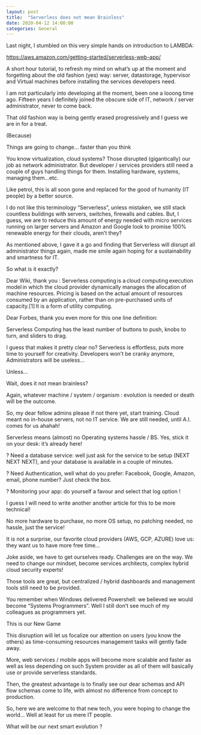 ```yaml
---
layout: post
title:  "Serverless does not mean Brainless"
date: 2020-04-12 14:00:00
categories: General
---
```

Last night, I stumbled on this very simple hands on introduction to LAMBDA: 

https://aws.amazon.com/getting-started/serverless-web-app/ 

A short hour tutorial, to refresh my mind on what’s up at the moment and forgetting about the old fashion (yes) way: server, datastorage, hypervisor and Virtual machines before installing the services developers need. 

I am not particularly into developing at the moment, been one a looong time ago. Fifteen years I definitely joined the obscure side of IT, network / server administrator, never to come back. 

That old fashion way is being gently erased progressively and I guess we are in for a treat. 

(Because) 

Things are going to change… faster than you think 

You know virtualization, cloud systems? Those disrupted (gigantically) our job as network administrator. But developer / services providers still need a couple of guys handling things for them. Installing hardware, systems, managing them…etc. 

Like petrol, this is all soon gone and replaced for the good of humanity (IT people) by a better source. 

I do not like this terminology “Serverless”, unless mistaken, we still stack countless buildings with servers, switches, firewalls and cables. But, I guess, we are to reduce this amount of energy needed with micro services running on larger servers and Amazon and Google look to promise 100% renewable energy for their clouds, aren’t they? 

As mentioned above, I gave it a go and finding that Serverless will disrupt all administrator things again, made me smile again hoping for a sustainability and smartness for IT. 

 

So what is it exactly? 

Dear Wiki, thank you : Serverless computing is a cloud computing execution model in which the cloud provider dynamically manages the allocation of machine resources. Pricing is based on the actual amount of resources consumed by an application, rather than on pre-purchased units of capacity.[1] It is a form of utility computing. 

Dear Forbes, thank you even more for this one line definition:  

Serverless Computing has the least number of buttons to push, knobs to turn, and sliders to drag. 

I guess that makes it pretty clear no? Serverless is effortless, puts more time to yourself for creativity. Developers won’t be cranky anymore, Administrators will be useless… 

Unless… 

 

Wait, does it not mean brainless? 

Again, whatever machine / system / organism : evolution is needed or death will be the outcome. 

So, my dear fellow admins please if not there yet, start training. Cloud meant no in-house servers, not no IT service. We are still needed, until A.I. comes for us ahahah! 

Serverless means (almost) no Operating systems hassle / BS. Yes, stick it on your desk: it’s already here! 

? Need a database service: well just ask for the service to be setup (NEXT NEXT NEXT), and your database is available in a couple of minutes. 

? Need Authentication, well what do you prefer: Facebook, Google, Amazon, email, phone number? Just check the box. 

? Monitoring your app: do yourself a favour and select that log option ! 

I guess I will need to write another another article for this to be more technical! 

No more hardware to purchase, no more OS setup, no patching needed, no hassle, just the service! 

It is not a surprise, our favorite cloud providers (AWS, GCP, AZURE) love us: they want us to have more free time… 

Joke aside, we have to get ourselves ready. Challenges are on the way. We need to change our mindset, become services architects, complex hybrid cloud security experts! 

Those tools are great, but centralized / hybrid dashboards and management tools still need to be provided. 

You remember when Windows delivered Powershell: we believed we would become “Systems Programmers”. Well I still don’t see much of my colleagues as programmers yet. 

 

This is our New Game 

This disruption will let us focalize our attention on users (you know the others) as time-consuming resources management tasks will gently fade away. 

More, web services / mobile apps will become more scalable and faster as well as less depending on such System provider as all of them will basically use or provide serverless standards. 

Then, the greatest advantage is to finally see our dear schemas and API flow schemas come to life, with almost no difference from concept to production. 

So, here we are welcome to that new tech, you were hoping to change the world… Well at least for us mere IT people. 

What will be our next smart evolution ? 

 

 

 

